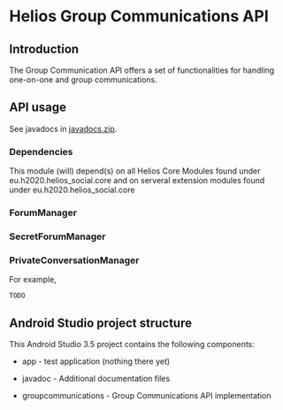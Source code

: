 # Helios Group Communications API #

## Introduction ##

The Group Communication API offers a set of functionalities for handling one-on-one and group communications.

## API usage ##

See javadocs in [javadocs.zip](javadoc/javadocs.zip).


### Dependencies ###

This module (will) depend(s) on all Helios Core Modules found under eu.h2020.helios_social.core and on serveral extension modules found under eu.h2020.helios_social.core


### ForumManager ###

### SecretForumManager ###

### PrivateConversationManager ###

For example,
```
TODO
```


## Android Studio project structure ##

This Android Studio 3.5 project contains the following components:

* app - test application (nothing there yet)

* javadoc - Additional documentation files

* groupcommunications - Group Communications API implementation
